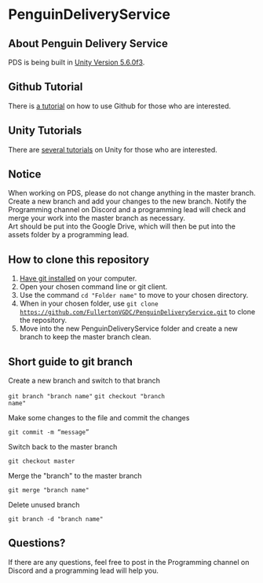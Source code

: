 # PenguinDeliveryService

## About Penguin Delivery Service
PDS is being built in [Unity Version 5.6.0f3](https://unity3d.com/get-unity/download/archive). 

## Github Tutorial
There is [a tutorial](https://try.github.io) on how to use Github for those who are interested.

## Unity Tutorials
There are [several tutorials](https://unity3d.com/learn/tutorials) on Unity for those who are interested.

## Notice
When working on PDS, please do not change anything in the master branch. Create a new branch and add your changes to the new branch. Notify the Programming channel on Discord and a programming lead will check and merge your work into the master branch as necessary.  
Art should be put into the Google Drive, which will then be put into the assets folder by a programming lead.

## How to clone this repository
1. [Have git installed](https://git-scm.com/downloads) on your computer.
2. Open your chosen command line or git client.
3. Use the command <code>cd "Folder name"</code> to move to your chosen directory.
4. When in your chosen folder, use <code>git clone https://github.com/FullertonVGDC/PenguinDeliveryService.git</code> to clone the repository.
4. Move into the new PenguinDeliveryService folder and create a new branch to keep the master branch clean.

## Short guide to git branch
Create a new branch and switch to that branch

<code>git branch "branch name"</code> 
<code>git checkout "branch name"</code>

Make some changes to the file and commit the changes

<code>git commit -m “message”</code>

Switch back to the master branch

<code>git checkout master</code>

Merge the "branch" to the master branch

<code>git merge "branch name"</code>

Delete unused branch

<code>git branch -d "branch name"</code>

## Questions?
If there are any questions, feel free to post in the Programming channel on Discord and a programming lead will help you.
